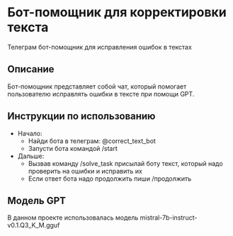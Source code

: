 # Бот-помощник для корректировки текста

Телеграм бот-помощник для исправления ошибок в текстах


## Описание

Бот-помощник представляет собой чат, который помогает пользователю исправлять ошибки в тексте при помощи GPT.


## Инструкции по использованию

- Начало:
  - Найди бота в телеграм: @correct_text_bot
  - Запусти бота командой /start
- Дальше:
  - Вызвав команду /solve_task присылай боту текст, который надо проверить на ошибки и исправить их
  - Если ответ бота надо продолжить пиши /продолжить


## Модель GPT

В данном проекте использовалась модель mistral-7b-instruct-v0.1.Q3_K_M.gguf
